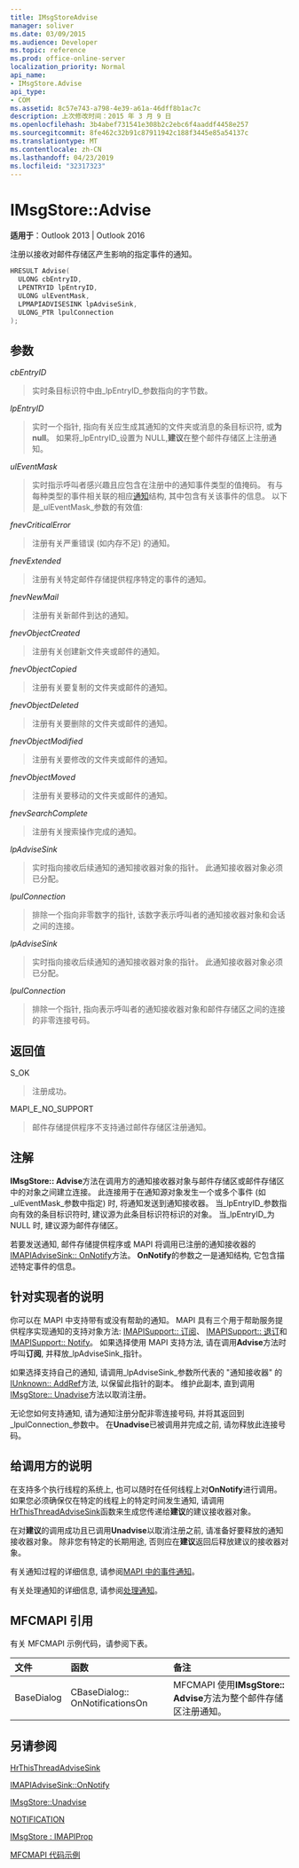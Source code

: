 ```yaml
---
title: IMsgStoreAdvise
manager: soliver
ms.date: 03/09/2015
ms.audience: Developer
ms.topic: reference
ms.prod: office-online-server
localization_priority: Normal
api_name:
- IMsgStore.Advise
api_type:
- COM
ms.assetid: 8c57e743-a798-4e39-a61a-46dff8b1ac7c
description: 上次修改时间：2015 年 3 月 9 日
ms.openlocfilehash: 3b4abef731541e308b2c2ebc6f4aaddf4458e257
ms.sourcegitcommit: 8fe462c32b91c87911942c188f3445e85a54137c
ms.translationtype: MT
ms.contentlocale: zh-CN
ms.lasthandoff: 04/23/2019
ms.locfileid: "32317323"
---
```

# <a name="imsgstoreadvise"></a>IMsgStore::Advise

  
  
**适用于**：Outlook 2013 | Outlook 2016 
  
注册以接收对邮件存储区产生影响的指定事件的通知。
  
```cpp
HRESULT Advise(
  ULONG cbEntryID,
  LPENTRYID lpEntryID,
  ULONG ulEventMask,
  LPMAPIADVISESINK lpAdviseSink,
  ULONG_PTR lpulConnection
);
```

## <a name="parameters"></a>参数

 _cbEntryID_
  
> 实时条目标识符中由_lpEntryID_参数指向的字节数。 
    
 _lpEntryID_
  
> 实时一个指针, 指向有关应生成其通知的文件夹或消息的条目标识符, 或**为 null**。 如果将_lpEntryID_设置为 NULL,**建议**在整个邮件存储区上注册通知。 
    
 _ulEventMask_
  
> 实时指示呼叫者感兴趣且应包含在注册中的通知事件类型的值掩码。 有与每种类型的事件相关联的相应[通知](notification.md)结构, 其中包含有关该事件的信息。 以下是_ulEventMask_参数的有效值: 
    
 _fnevCriticalError_
  
> 注册有关严重错误 (如内存不足) 的通知。
    
 _fnevExtended_
  
> 注册有关特定邮件存储提供程序特定的事件的通知。
    
 _fnevNewMail_
  
> 注册有关新邮件到达的通知。 
    
 _fnevObjectCreated_
  
> 注册有关创建新文件夹或邮件的通知。
    
 _fnevObjectCopied_
  
> 注册有关要复制的文件夹或邮件的通知。
    
 _fnevObjectDeleted_
  
> 注册有关要删除的文件夹或邮件的通知。
    
 _fnevObjectModified_
  
> 注册有关要修改的文件夹或邮件的通知。
    
 _fnevObjectMoved_
  
> 注册有关要移动的文件夹或邮件的通知。
    
 _fnevSearchComplete_
  
> 注册有关搜索操作完成的通知。
    
 _lpAdviseSink_
  
> 实时指向接收后续通知的通知接收器对象的指针。 此通知接收器对象必须已分配。
    
 _lpulConnection_
  
> 排除一个指向非零数字的指针, 该数字表示呼叫者的通知接收器对象和会话之间的连接。 
    
 _lpAdviseSink_
  
> 实时指向接收后续通知的通知接收器对象的指针。 此通知接收器对象必须已分配。 
    
 _lpulConnection_
  
> 排除一个指针, 指向表示呼叫者的通知接收器对象和邮件存储区之间的连接的非零连接号码。
    
## <a name="return-value"></a>返回值

S_OK 
  
> 注册成功。
    
MAPI_E_NO_SUPPORT 
  
> 邮件存储提供程序不支持通过邮件存储区注册通知。
    
## <a name="remarks"></a>注解

**IMsgStore:: Advise**方法在调用方的通知接收器对象与邮件存储区或邮件存储区中的对象之间建立连接。 此连接用于在通知源对象发生一个或多个事件 (如_ulEventMask_参数中指定) 时, 将通知发送到通知接收器。 当_lpEntryID_参数指向有效的条目标识符时, 建议源为此条目标识符标识的对象。 当_lpEntryID_为 NULL 时, 建议源为邮件存储区。 
  
若要发送通知, 邮件存储提供程序或 MAPI 将调用已注册的通知接收器的[IMAPIAdviseSink:: OnNotify](imapiadvisesink-onnotify.md)方法。 **OnNotify**的参数之一是通知结构, 它包含描述特定事件的信息。
  
## <a name="notes-to-implementers"></a>针对实现者的说明

你可以在 MAPI 中支持带有或没有帮助的通知。 MAPI 具有三个用于帮助服务提供程序实现通知的支持对象方法: [IMAPISupport:: 订阅](imapisupport-subscribe.md)、 [IMAPISupport:: 退订](imapisupport-unsubscribe.md)和[IMAPISupport:: Notify](imapisupport-notify.md)。 如果选择使用 MAPI 支持方法, 请在调用**Advise**方法时呼叫**订阅**, 并释放_lpAdviseSink_指针。 
  
如果选择支持自己的通知, 请调用_lpAdviseSink_参数所代表的 "通知接收器" 的[IUnknown:: AddRef](https://msdn.microsoft.com/library/ms691379%28v=VS.85%29.aspx)方法, 以保留此指针的副本。 维护此副本, 直到调用[IMsgStore:: Unadvise](imsgstore-unadvise.md)方法以取消注册。 
  
无论您如何支持通知, 请为通知注册分配非零连接号码, 并将其返回到_lpulConnection_参数中。 在**Unadvise**已被调用并完成之前, 请勿释放此连接号码。 
  
## <a name="notes-to-callers"></a>给调用方的说明

在支持多个执行线程的系统上, 也可以随时在任何线程上对**OnNotify**进行调用。 如果您必须确保仅在特定的线程上的特定时间发生通知, 请调用[HrThisThreadAdviseSink](hrthisthreadadvisesink.md)函数来生成您传递给**建议**的建议接收器对象。 
  
在对**建议**的调用成功且已调用**Unadvise**以取消注册之前, 请准备好要释放的通知接收器对象。 除非您有特定的长期用途, 否则应在**建议**返回后释放建议的接收器对象。 
  
有关通知过程的详细信息, 请参阅[MAPI 中的事件通知](event-notification-in-mapi.md)。 
  
有关处理通知的详细信息, 请参阅[处理通知](handling-notifications.md)。 
  
## <a name="mfcmapi-reference"></a>MFCMAPI 引用

有关 MFCMAPI 示例代码，请参阅下表。
  
|**文件**|**函数**|**备注**|
|:-----|:-----|:-----|
|BaseDialog  <br/> |CBaseDialog:: OnNotificationsOn  <br/> |MFCMAPI 使用**IMsgStore:: Advise**方法为整个邮件存储区注册通知。  <br/> |
   
## <a name="see-also"></a>另请参阅



[HrThisThreadAdviseSink](hrthisthreadadvisesink.md)
  
[IMAPIAdviseSink::OnNotify](imapiadvisesink-onnotify.md)
  
[IMsgStore::Unadvise](imsgstore-unadvise.md)
  
[NOTIFICATION](notification.md)
  
[IMsgStore : IMAPIProp](imsgstoreimapiprop.md)


[MFCMAPI 代码示例](mfcmapi-as-a-code-sample.md)

